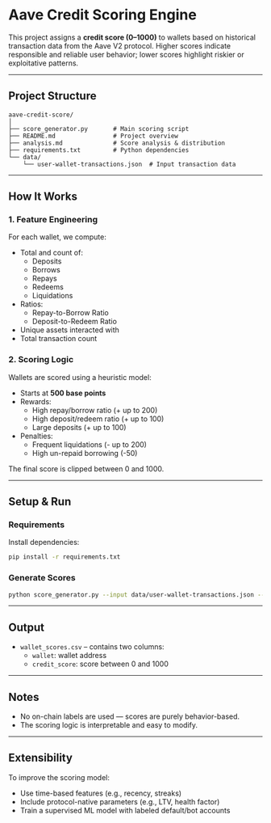 # Aave Credit Scoring Engine

This project assigns a **credit score (0–1000)** to wallets based on historical transaction data from the Aave V2 protocol. Higher scores indicate responsible and reliable user behavior; lower scores highlight riskier or exploitative patterns.

---

## Project Structure

```
aave-credit-score/
│
├── score_generator.py       # Main scoring script
├── README.md                # Project overview
├── analysis.md              # Score analysis & distribution
├── requirements.txt         # Python dependencies
└── data/
    └── user-wallet-transactions.json  # Input transaction data
```

---

## How It Works

### 1. **Feature Engineering**

For each wallet, we compute:

- Total and count of:
  - Deposits
  - Borrows
  - Repays
  - Redeems
  - Liquidations
- Ratios:
  - Repay-to-Borrow Ratio
  - Deposit-to-Redeem Ratio
- Unique assets interacted with
- Total transaction count

### 2. **Scoring Logic**

Wallets are scored using a heuristic model:

- Starts at **500 base points**
- Rewards:
  - High repay/borrow ratio (+ up to 200)
  - High deposit/redeem ratio (+ up to 100)
  - Large deposits (+ up to 100)
- Penalties:
  - Frequent liquidations (- up to 200)
  - High un-repaid borrowing (-50)

The final score is clipped between 0 and 1000.

---

## Setup & Run

### Requirements

Install dependencies:

```bash
pip install -r requirements.txt
```

### Generate Scores

```bash
python score_generator.py --input data/user-wallet-transactions.json --output wallet_scores.csv
```

---

## Output

- `wallet_scores.csv` – contains two columns:
  - `wallet`: wallet address
  - `credit_score`: score between 0 and 1000

---

## Notes

- No on-chain labels are used — scores are purely behavior-based.
- The scoring logic is interpretable and easy to modify.

---

## Extensibility

To improve the scoring model:

- Use time-based features (e.g., recency, streaks)
- Include protocol-native parameters (e.g., LTV, health factor)
- Train a supervised ML model with labeled default/bot accounts

